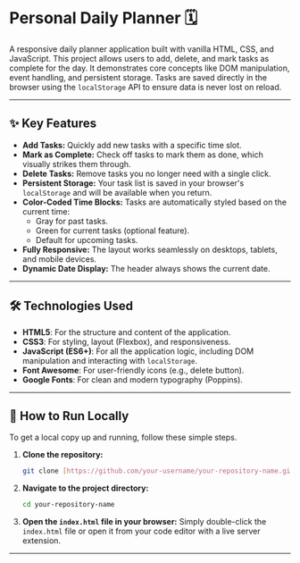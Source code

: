 # Personal Daily Planner 🗓️

A responsive daily planner application built with vanilla HTML, CSS, and JavaScript. This project allows users to add, delete, and mark tasks as complete for the day. It demonstrates core concepts like DOM manipulation, event handling, and persistent storage. Tasks are saved directly in the browser using the `localStorage` API to ensure data is never lost on reload.

---

## ✨ Key Features

-   **Add Tasks:** Quickly add new tasks with a specific time slot.
-   **Mark as Complete:** Check off tasks to mark them as done, which visually strikes them through.
-   **Delete Tasks:** Remove tasks you no longer need with a single click.
-   **Persistent Storage:** Your task list is saved in your browser's `localStorage` and will be available when you return.
-   **Color-Coded Time Blocks:** Tasks are automatically styled based on the current time:
    -   Gray for past tasks.
    -   Green for current tasks (optional feature).
    -   Default for upcoming tasks.
-   **Fully Responsive:** The layout works seamlessly on desktops, tablets, and mobile devices.
-   **Dynamic Date Display:** The header always shows the current date.

---

## 🛠️ Technologies Used

-   **HTML5**: For the structure and content of the application.
-   **CSS3**: For styling, layout (Flexbox), and responsiveness.
-   **JavaScript (ES6+)**: For all the application logic, including DOM manipulation and interacting with `localStorage`.
-   **Font Awesome**: For user-friendly icons (e.g., delete button).
-   **Google Fonts**: For clean and modern typography (Poppins).

---

## 🚀 How to Run Locally

To get a local copy up and running, follow these simple steps.

1.  **Clone the repository:**
    ```sh
    git clone [https://github.com/your-username/your-repository-name.git](https://github.com/your-username/your-repository-name.git)
    ```

2.  **Navigate to the project directory:**
    ```sh
    cd your-repository-name
    ```

3.  **Open the `index.html` file in your browser:**
    Simply double-click the `index.html` file or open it from your code editor with a live server extension.

---

